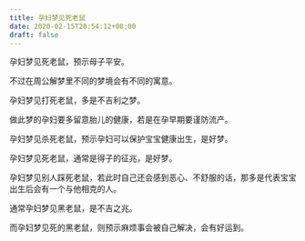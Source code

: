 ```yaml
---
title: 孕妇梦见死老鼠
date: 2020-02-15T20:54:12+08:00
draft: false
---
```


孕妇梦见死老鼠，预示母子平安。

不过在周公解梦里不同的梦境会有不同的寓意。


孕妇梦见打死老鼠，多是不吉利之梦。

做此梦的孕妇要多留意胎儿的健康，若是在孕早期要谨防流产。


孕妇梦见杀死老鼠，预示孕妇可以保护宝宝健康出生，是好梦。


孕妇梦见死老鼠，通常是得子的征兆，是好梦。


孕妇梦见别人踩死老鼠，若此时自己还会感到恶心、不舒服的话，那多是代表宝宝出生后会有一个与他相克的人。


通常孕妇梦见黑老鼠，是不吉之兆。

而孕妇梦见死的黑老鼠，则预示麻烦事会被自己解决，会有好运到。

